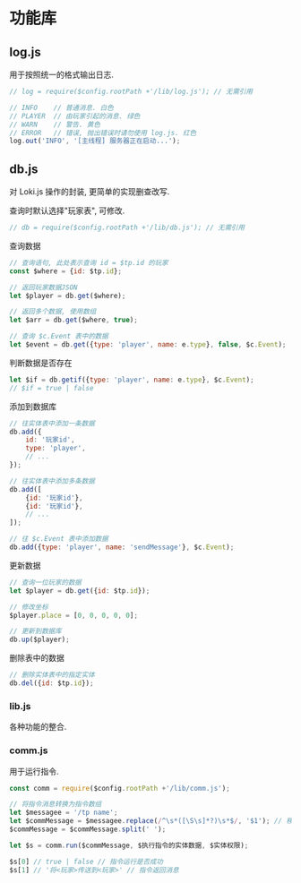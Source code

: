 # 功能库

## log.js

用于按照统一的格式输出日志.

```js
// log = require($config.rootPath +'/lib/log.js'); // 无需引用

// INFO    // 普通消息. 白色
// PLAYER  // 由玩家引起的消息. 绿色
// WARN    // 警告. 黄色
// ERROR   // 错误, 抛出错误时请勿使用 log.js. 红色
log.out('INFO', '[主线程] 服务器正在启动...');
```

## db.js

对 Loki.js 操作的封装, 更简单的实现删查改写.

查询时默认选择"玩家表", 可修改.

```js
// db = require($config.rootPath +'/lib/db.js'); // 无需引用
```

查询数据

```js
// 查询语句, 此处表示查询 id = $tp.id 的玩家
const $where = {id: $tp.id};

// 返回玩家数据JSON
let $player = db.get($where);

// 返回多个数据, 使用数组
let $arr = db.get($where, true);

// 查询 $c.Event 表中的数据
let $event = db.get({type: 'player', name: e.type}, false, $c.Event);
```

判断数据是否存在

```js
let $if = db.getif({type: 'player', name: e.type}, $c.Event);
// $if = true | false
```

添加到数据库

```js
// 往实体表中添加一条数据
db.add({
    id: '玩家id',
    type: 'player',
    // ...
});

// 往实体表中添加多条数据
db.add([
    {id: '玩家id'},
    {id: '玩家id'},
    // ...
]);

// 往 $c.Event 表中添加数据
db.add({type: 'player', name: 'sendMessage'}, $c.Event);
```

更新数据

```js
// 查询一位玩家的数据
let $player = db.get({id: $tp.id});

// 修改坐标
$player.place = [0, 0, 0, 0, 0];

// 更新到数据库
db.up($player);
```

删除表中的数据

```js
// 删除实体表中的指定实体
db.del({id: $tp.id});
```

### lib.js

各种功能的整合.

### comm.js

用于运行指令.

```js
const comm = require($config.rootPath +'/lib/comm.js');

// 将指令消息转换为指令数组
let $messagee = '/tp name';
let $commMessage = $messagee.replace(/^\s*([\S\s]*?)\s*$/, '$1'); // 移除首尾空格
$commMessage = $commMessage.split(' ');

let $s = comm.run($commMessage, $执行指令的实体数据, $实体权限);

$s[0] // true | false // 指令运行是否成功
$s[1] // '将<玩家>传送到<玩家>' // 指令返回消息
```
